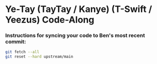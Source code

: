 # Ye-Tay (TayTay / Kanye) (T-Swift / Yeezus) Code-Along

### Instructions for syncing your code to Ben's most recent commit:

```bash
git fetch --all
git reset --hard upstream/main
```